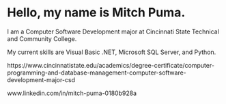 
<!DOCTYPE html>
<html>
<head>
<title></title>
</head>
<body>

<h1>Hello, my name is Mitch Puma.</h1>
<p>I am a Computer Software Development major at Cincinnati State Technical and Community College.</p>
<p>My current skills are Visual Basic .NET, Microsoft SQL Server, and Python.</p>
<p>https://www.cincinnatistate.edu/academics/degree-certificate/computer-programming-and-database-management-computer-software-development-major-csd</p>
<p>www.linkedin.com/in/mitch-puma-0180b928a</p>

</body>
</html>
<!--
**pumam17/pumam17** is a ✨ _special_ ✨ repository because its `README.md` (this file) appears on your GitHub profile.

Here are some ideas to get you started:

- 🔭 I’m currently working on ...
- 🌱 I’m currently learning ...
- 👯 I’m looking to collaborate on ...
- 🤔 I’m looking for help with ...
- 💬 Ask me about ...
- 📫 How to reach me: ...
- 😄 Pronouns: ...
- ⚡ Fun fact: ...
-->
